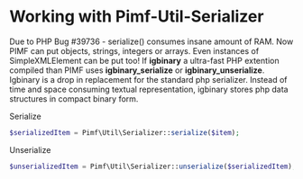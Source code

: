# Working with Pimf-Util-Serializer

Due to PHP Bug #39736 - serialize() consumes insane amount of RAM. Now PIMF can put objects, strings, integers or arrays.
Even instances of SimpleXMLElement can be put too! If **igbinary** a ultra-fast PHP extention compiled than PIMF uses **igbinary_serialize** or
**igbinary_unserialize**. Igbinary is a drop in replacement for the standard php serializer. Instead of time and space consuming textual
representation, igbinary stores php data structures in compact binary form.

Serialize

```php
$serializedItem = Pimf\Util\Serializer::serialize($item);
```

Unserialize

```php
$unserializedItem = Pimf\Util\Serializer::unserialize($serializedItem);
```

